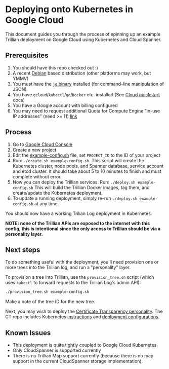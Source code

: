 # Deploying onto Kubernetes in Google Cloud

This document guides you through the process of spinning up an example Trillian
deployment on Google Cloud using Kubernetes and Cloud Spanner.

## Prerequisites

1.  You should have this repo checked out :)
1.  A recent [Debian](https://debian.org) based distribution (other platforms
    may work, but YMMV)
1.  You must have the [`jq` binary](https://packages.debian.org/stretch/jq)
    installed (for command-line manipulation of JSON)
1.  You have `gcloud`/`kubectl`/`go`/`Docker` etc. installed (See
    [Cloud quickstart](https://cloud.google.com/kubernetes-engine/docs/quickstart)
    docs)
1.  You have a Google account with billing configured
1.  You may need to request additional Quota for Compute Engine "in-use IP
    addresses" (need >= 11)
    [link](https://console.cloud.google.com/iam-admin/quotas?service=compute.googleapis.com&metric=In-use%20IP%20addresses)

## Process

1.  Go to [Google Cloud Console](https://console.cloud.google.com)
1.  Create a new project
1.  Edit the [example-config.sh](example-config.sh) file, set `PROJECT_ID` to
    the ID of your project
1.  Run: `./create.sh example-config.sh`. This script will create the Kubernetes
    cluster, node pools, and Spanner database, service account and etcd cluster.
    It should take about 5 to 10 minutes to finish and must complete without
    error.
1.  Now you can deploy the Trillian services. Run: `./deploy.sh
    example-config.sh` This will build the Trillian Docker images, tag them, and
    create/update the Kubernetes deployment.
1.  To update a running deployment, simply re-run `./deploy.sh
    example-config.sh` at any time.

You should now have a working Trilian Log deployment in Kubernetes.

**NOTE: none of the Trillian APIs are exposed to the internet with this config,
this is intentional since the only access to Trillian should be via a
personality layer.**

## Next steps

To do something useful with the deployment, you'll need provision one or more
trees into the Trillian log, and run a "personality" layer.

To provision a tree into Trillian, use the `provision_tree.sh` script (which
uses `kubectl` to forward requests to the Trillian Log's admin API):

```bash
./provision_tree.sh example-config.sh
```

Make a note of the tree ID for the new tree.

Next, you may wish to deploy the
[Certificate Transparency personality](https://github.com/google/certificate-transparency-go/tree/master/trillian).
The CT repo includes Kubernetes
[instructions](https://github.com/google/certificate-transparency-go/tree/master/trillian/examples/deployment/kubernetes/README.md)
and
[deployment configurations](https://github.com/google/certificate-transparency-go/tree/master/trillian/examples/deployment/kubernetes/).

## Known Issues

-   This deployment is quite tightly coupled to Google Cloud Kubernetes
-   Only CloudSpanner is supported currently
-   There is no Trillian Map support currently (because there is no map support
    in the current CloudSpanner storage implementation).
